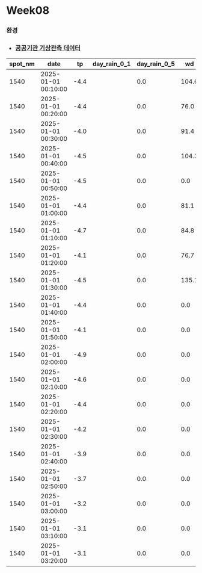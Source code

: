 # Week08

### 환경

- ### [공공기관 기상관측 데이터](https://www.bigdata-environment.kr/user/data_market/detail.do?id=4b57e8c0-86f4-11f0-9381-499068d28df5#!)

| spot_nm | date                | tp   | day_rain_0_1 | day_rain_0_5 | wd    | ws  | rh   | sp | slp | day_sr | day_hr |
|----------|---------------------|------|---------------|---------------|-------|-----|------|----|-----|--------|--------|
| 1540 | 2025-01-01 00:10:00 | -4.4 |   | 0.0 | 104.6 | 1.8 | 80.0 |  |  |  |  |
| 1540 | 2025-01-01 00:20:00 | -4.4 |   | 0.0 | 76.0 | 2.0 | 80.7 |  |  |  |  |
| 1540 | 2025-01-01 00:30:00 | -4.0 |   | 0.0 | 91.4 | 1.3 | 79.1 |  |  |  |  |
| 1540 | 2025-01-01 00:40:00 | -4.5 |   | 0.0 | 104.3 | 1.8 | 81.3 |  |  |  |  |
| 1540 | 2025-01-01 00:50:00 | -4.5 |   | 0.0 | 0.0 | 0.0 | 82.3 |  |  |  |  |
| 1540 | 2025-01-01 01:00:00 | -4.4 |   | 0.0 | 81.1 | 2.1 | 81.1 |  |  |  |  |
| 1540 | 2025-01-01 01:10:00 | -4.7 |   | 0.0 | 84.8 | 1.0 | 83.7 |  |  |  |  |
| 1540 | 2025-01-01 01:20:00 | -4.1 |   | 0.0 | 76.7 | 1.5 | 82.2 |  |  |  |  |
| 1540 | 2025-01-01 01:30:00 | -4.5 |   | 0.0 | 135.1 | 0.9 | 82.4 |  |  |  |  |
| 1540 | 2025-01-01 01:40:00 | -4.4 |   | 0.0 | 0.0 | 0.0 | 80.7 |  |  |  |  |
| 1540 | 2025-01-01 01:50:00 | -4.1 |   | 0.0 | 0.0 | 0.0 | 81.9 |  |  |  |  |
| 1540 | 2025-01-01 02:00:00 | -4.9 |   | 0.0 | 0.0 | 0.0 | 84.5 |  |  |  |  |
| 1540 | 2025-01-01 02:10:00 | -4.6 |   | 0.0 | 0.0 | 0.0 | 82.7 |  |  |  |  |
| 1540 | 2025-01-01 02:20:00 | -4.4 |   | 0.0 | 0.0 | 0.0 | 82.8 |  |  |  |  |
| 1540 | 2025-01-01 02:30:00 | -4.2 |   | 0.0 | 0.0 | 0.0 | 81.3 |  |  |  |  |
| 1540 | 2025-01-01 02:40:00 | -3.9 |   | 0.0 | 0.0 | 0.0 | 79.6 |  |  |  |  |
| 1540 | 2025-01-01 02:50:00 | -3.7 |   | 0.0 | 0.0 | 0.0 | 79.2 |  |  |  |  |
| 1540 | 2025-01-01 03:00:00 | -3.2 |   | 0.0 | 0.0 | 0.0 | 75.4 |  |  |  |  |
| 1540 | 2025-01-01 03:10:00 | -3.1 |   | 0.0 | 0.0 | 0.0 | 74.7 |  |  |  |  |
| 1540 | 2025-01-01 03:20:00 | -3.1 |   | 0.0 | 0.0 | 0.0 | 74.2 |  |  |  |  |
